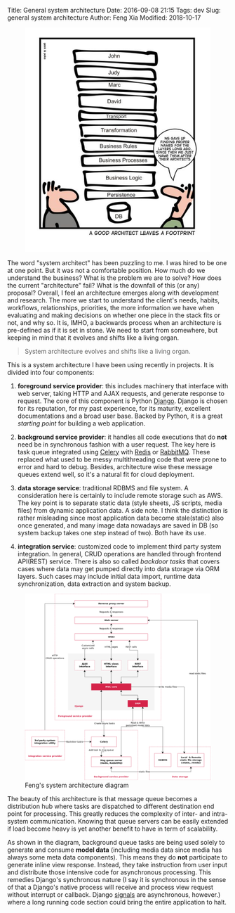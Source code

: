 Title: General system architecture
Date: 2016-09-08 21:15
Tags: dev
Slug: general system architecture
Author: Feng Xia
Modified: 2018-10-17

<figure class="col l6 m6 s12">
  <img src="images/architecture_joke.jpg"
       class="center img-responsive">
</figure>

The word "system architect" has been puzzling to me.  I was hired to
be one at one point. But it was not a comfortable position. How much
do we understand the business?  What is the problem we are to solve?
How does the current "architecture" fail? What is the downfall of this
(or any) proposal? Overall, I feel an architecture emerges along with
development and research. The more we start to understand the client's
needs, habits, workflows, relationships, priorities, the more
information we have when evaluating and making decisions on whether
one piece in the stack fits or not, and why so. It is, IMHO, a
backwards process when an architecture is pre-defined as if it is set
in stone. We need to start from somewhere, but keeping in mind that it
evolves and shifts like a living organ.

> System architecture evolves and shifts like a living organ.

This is a system architecture I have been using recently in
projects. It is divided into four components:

1. **foreground service provider**: this includes machinery that
  interface with web server, taking HTTP and AJAX requests, and
  generate response to request.  The core of this component is Python
  [Django][]. Django is chosen for its reputation, for my past
  experience, for its maturity, excellent documentations and a broad
  user base. Backed by Python, it is a great _starting point_ for
  building a web application.

2. **background service provider**: it handles all code executions
  that do **not** need be in synchronous fashion with a user request.
  The key here is task queue integrated using [Celery] with [Redis][]
  or [RabbitMQ][]. These replaced what used to be messy multithreading
  code that were prone to error and hard to debug. Besides,
  architecture wise these message queues extend well, so it's a
  natural fit for cloud deployment.


3. **data storage service**: traditional RDBMS and file system. A
  consideration here is certainly to include remote storage such as
  AWS. The key point is to separate static data (style sheets, JS
  scripts, media files) from dynamic application data. A side note. I
  think the distinction is rather misleading since most application
  data become stale(static) also once generated, and many image data
  nowadays are saved in DB (so system backup takes one step instead of
  two).  Both have its use.

4. **integration service**: customized code to implement third
  party system integration. In general, CRUD operations are handled
  through frontend API(REST) service. There is also so called
  _backdoor tasks_ that covers cases where data may get pumped
  directly into data storage via ORM layers. Such cases may include
  initial data import, runtime data synchronization, data extraction
  and system backup.


<figure class="s12 center">
  <img src="images/system%20architecture.png"/>
    <figcaption>Feng's system architecture diagram</figcaption>
</figure>

The beauty of this architecture is that message queue becomes a
distribution hub where tasks are dispatched to different destination
end point for processing. This greatly reduces the complexity of
inter- and intra- system communication. Knowing that queue servers can
be easily extended if load become heavy is yet another benefit to have
in term of scalability.

As shown in the diagram, background queue tasks are being used solely
to generate and consume **model data** (including media data since
media has always some meta data components).  This means they do
**not** participate to generate inline view response. Instead, they
take instruction from user input and distribute those intensive code
for asynchronous processing.  This remedies Django's synchronous
nature (I say it is synchronous in the sense of that a Django's native
process will receive and process view request without interrupt or
callback.  Django [signals][django signals] are asynchronous,
however.) where a long running code section could bring the entire
application to halt.

[django]: https://www.djangoproject.com/
[redis]: http://redis.io/
[rabbitmq]: https://www.rabbitmq.com/
[celery]: http://www.celeryproject.org/
[django signals]: https://docs.djangoproject.com/en/1.10/topics/signals/

